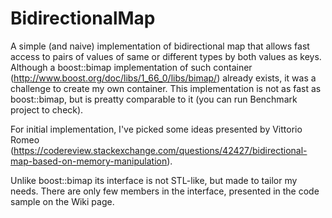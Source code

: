 # BidirectionalMap
A simple (and naive) implementation of bidirectional map that allows fast access to pairs of values of same or different types by both values as keys. Although a boost::bimap implementation of such container (http://www.boost.org/doc/libs/1_66_0/libs/bimap/) already exists, it was a challenge to create my own container. This implementation is not as fast as boost::bimap, but is preatty comparable to it (you can run Benchmark project to check).

For initial implementation, I've picked some ideas presented by Vittorio Romeo (https://codereview.stackexchange.com/questions/42427/bidirectional-map-based-on-memory-manipulation). 

Unlike boost::bimap its interface is not STL-like, but made to tailor my needs. There are only few members in the interface, presented in the code sample on the Wiki page.
